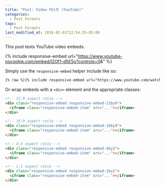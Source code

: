 ```yaml
---
title: "Post: Video 테스트 (YouTube)"
categories:
  - Post Formats
tags:
  - Post Formats
last_modified_at: 2018-02-01T12:54:35-05:00
---
```


This post tests YouTube video embeds.

{% include responsive-embed url="https://www.youtube-nocookie.com/embed/l2Of1-d5E5o?controls=0&amp;" %}

Simply use the `responsive-embed` helper include like so:

```html
{% raw %}{% include responsive-embed url="https://www.youtube.com/watch?v=-PVofD2A9t8" ratio="16:9" %}{% endraw %}
```

Or wrap embeds with a `<div>` element and the appropriate classes:

```html
<!-- 21:9 aspect ratio -->
<div class="responsive-embed responsive-embed-21by9">
  <iframe class="responsive-embed-item" src="..."></iframe>
</div>

<!-- 16:9 aspect ratio -->
<div class="responsive-embed responsive-embed-16by9">
  <iframe class="responsive-embed-item" src="..."></iframe>
</div>

<!-- 4:3 aspect ratio -->
<div class="responsive-embed responsive-embed-4by3">
  <iframe class="responsive-embed-item" src="..."></iframe>
</div>

<!-- 1:1 aspect ratio -->
<div class="responsive-embed responsive-embed-1by1">
  <iframe class="responsive-embed-item" src="..."></iframe>
</div>
```

